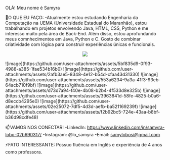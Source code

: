 OLÁ! Meu nome é Samyra

🌱O QUE EU FAÇO: 
-Atualmente estou estudando Engenharia da Computação na UEMA (Universidade Estadual do Maranhão), estou trabalhando em projetos envolvendo Java, HTML, CSS, Python e me interesso muito pela área de Back-End. Além disso,     estou aprofundando meus comnhecimentos em Java, Python e C. Gosto de combinar criatividade com lógica para construir experiências únicas e funcionais.

<p align="center">
  <a href="https://skillicons.dev">
    <img src="https://skillicons.dev/icons?i=git,kubernetes,docker,c,vim" />
  </a>
</p>
  ![image](https://github.com/user-attachments/assets/5bf835d9-0f93-4988-a385-1fae534b16b0)
  ![image](https://github.com/user-attachments/assets/2afb3ae5-8348-4e12-b54d-cfaa43d31330)
  ![image](https://github.com/user-attachments/assets/553a6234-9a3a-41f3-93eb-64acb710f9bf)
  ![image](https://github.com/user-attachments/assets/d73d7a94-f40e-4b08-b2b4-4f533d8e325b)
  ![image](https://github.com/user-attachments/assets/3963841d-58fe-4825-b0a6-d8eccb4295e0)
  ![image](https://github.com/user-attachments/assets/02e25072-7df5-4d3d-aefb-ba521169239f)
  ![image](https://github.com/user-attachments/assets/f2b92bc5-724e-43aa-b8bf-b36d98cdfe48)









📫VAMOS NOS CONECTAR!
  -LinkedIn: https://www.linkedin.com/in/samyra-lobo-02b690317/
  -Instagram: @lo_samyra
  -Email: samylobosi@gmail.com

⚡FATO INTERESSANTE: Possuo fluência em Inglês e experiência de 4 anos como professora.








